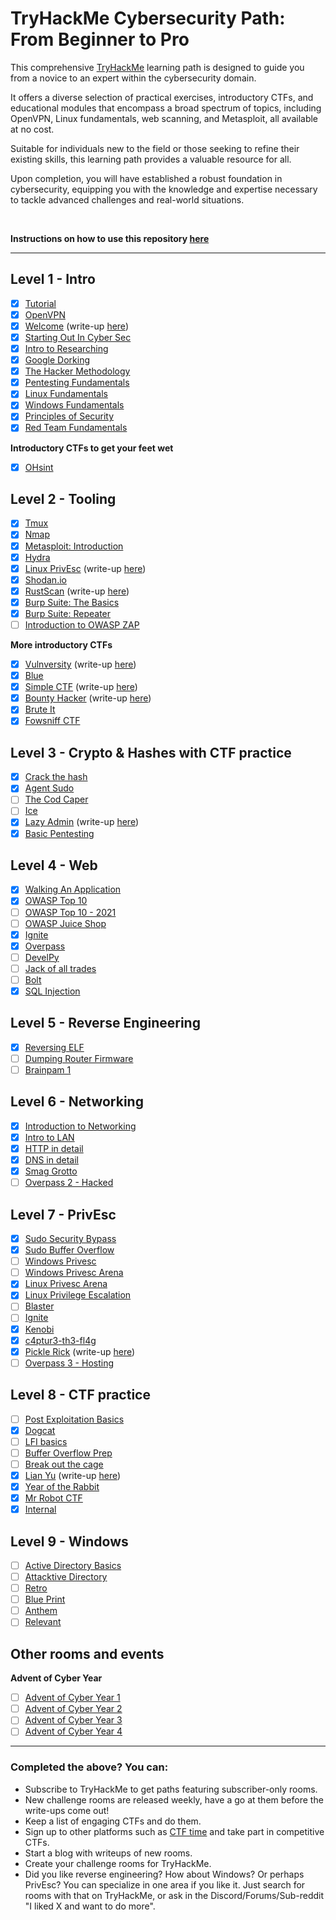 # TryHackMe Cybersecurity Path: From Beginner to Pro

This comprehensive [TryHackMe](https://tryhackme.com) learning path is designed to guide you from a novice to an expert within the cybersecurity domain. 

It offers a diverse selection of practical exercises, introductory CTFs, and educational modules that encompass a broad spectrum of topics, including OpenVPN, Linux fundamentals, web scanning, and Metasploit, all available at no cost.

Suitable for individuals new to the field or those seeking to refine their existing skills, this learning path provides a valuable resource for all.

Upon completion, you will have established a robust foundation in cybersecurity, equipping you with the knowledge and expertise necessary to tackle advanced challenges and real-world situations.

<br>

**Instructions on how to use this repository [here](/INSTRUCTIONS.md)**

---

## Level 1 - Intro
- [x] [Tutorial](https://tryhackme.com/room/tutorial)
- [x] [OpenVPN](https://tryhackme.com/room/openvpn)
- [x] [Welcome](https://tryhackme.com/jr/welcome) (write-up [here](write-ups/level1/Welcome))
- [x] [Starting Out In Cyber Sec](https://tryhackme.com/room/startingoutincybersec)
- [x] [Intro to Researching](https://tryhackme.com/room/introtoresearch)
- [x] [Google Dorking](https://tryhackme.com/room/googledorking)
- [x] [The Hacker Methodology](https://tryhackme.com/room/hackermethodology)
- [x] [Pentesting Fundamentals](https://tryhackme.com/room/pentestingfundamentals)
- [x] [Linux Fundamentals](https://tryhackme.com/module/linux-fundamentals)
- [x] [Windows Fundamentals](https://tryhackme.com/module/windows-fundamentals)
- [x] [Principles of Security](https://tryhackme.com/room/principlesofsecurity)
- [x] [Red Team Fundamentals](https://tryhackme.com/room/redteamfundamentals)
<!-- - [x] [Crash Course Pentesting](https://tryhackme.com/room/ccpentesting) / Private -->

**Introductory CTFs to get your feet wet**
- [x] [OHsint](https://tryhackme.com/room/ohsint)

## Level 2 - Tooling
- [x] [Tmux](https://tryhackme.com/room/rptmux)
- [x] [Nmap](https://tryhackme.com/room/furthernmap)
- [x] [Metasploit: Introduction](https://tryhackme.com/room/metasploitintro)
- [x] [Hydra](https://tryhackme.com/room/hydra)
- [x] [Linux PrivEsc](https://tryhackme.com/room/linuxprivesc) (write-up [here](write-ups/level2/Linux%20PrivEsc))
- [x] [Shodan.io](https://tryhackme.com/room/shodan)
- [x] [RustScan](https://tryhackme.com/room/rustscan) (write-up [here](write-ups/level2/RustScan))
- [x] [Burp Suite: The Basics](https://tryhackme.com/room/burpsuitebasics)
- [x] [Burp Suite: Repeater](https://tryhackme.com/room/burpsuiterepeater)
- [ ] [Introduction to OWASP ZAP](https://tryhackme.com/room/learnowaspzap)
<!-- - [ ] [Sublist3r](https://tryhackme.com/room/rpsublist3r) -->
<!-- - [ ] [Web Scanning](https://tryhackme.com/room/rpwebscanning) -->

**More introductory CTFs**
- [x] [Vulnversity](https://tryhackme.com/room/vulnversity) (write-up [here](write-ups/level2/Vulnversity))
- [x] [Blue](https://tryhackme.com/room/blue)
- [x] [Simple CTF](https://tryhackme.com/room/easyctf) (write-up [here](write-ups/level2/Simple%20CTF))
- [x] [Bounty Hacker](https://tryhackme.com/room/cowboyhacker) (write-up [here](write-ups/level2/Bounty%20Hacker))
- [x] [Brute It](https://tryhackme.com/room/bruteit)
- [x] [Fowsniff CTF](https://tryhackme.com/room/ctf)

## Level 3 - Crypto & Hashes with CTF practice
- [x] [Crack the hash](https://tryhackme.com/room/crackthehash)
- [x] [Agent Sudo](https://tryhackme.com/room/agentsudoctf)
- [ ] [The Cod Caper](https://tryhackme.com/room/thecodcaper)
- [ ] [Ice](https://tryhackme.com/room/ice)
- [x] [Lazy Admin](https://tryhackme.com/room/lazyadmin) (write-up [here](write-ups/level3/Lazy%20Admin))
- [x] [Basic Pentesting](https://tryhackme.com/room/basicpentestingjt)

## Level 4 - Web
- [x] [Walking An Application](https://tryhackme.com/room/walkinganapplication)
- [x] [OWASP Top 10](https://tryhackme.com/room/owasptop10)
- [ ] [OWASP Top 10 - 2021](https://tryhackme.com/room/owasptop102021)
- [ ] [OWASP Juice Shop](https://tryhackme.com/room/owaspjuiceshop)
- [x] [Ignite](https://tryhackme.com/room/ignite)
- [x] [Overpass](https://tryhackme.com/room/overpass)
- [ ] [DevelPy](https://tryhackme.com/room/bsidesgtdevelpy)
- [ ] [Jack of all trades](https://tryhackme.com/room/jackofalltrades)
- [ ] [Bolt](https://tryhackme.com/room/bolt)
- [x] [SQL Injection](https://tryhackme.com/room/sqlinjectionlm)

## Level 5 - Reverse Engineering
<!--
- [ ] [Intro to x86 64](https://tryhackme.com/room/introtox8664)
- [ ] [CC Ghidra](https://tryhackme.com/room/ccghidra)
- [ ] [CC Radare2](https://tryhackme.com/room/ccradare2)
- [ ] [CC Steganography](https://tryhackme.com/room/ccstego)
- [ ] [Reverse Engineering](https://tryhackme.com/room/reverseengineering)
-->
- [x] [Reversing ELF](https://tryhackme.com/room/reverselfiles)
- [ ] [Dumping Router Firmware](https://tryhackme.com/room/rfirmware)
- [ ] [Brainpam 1](https://tryhackme.com/room/brainpan)

## Level 6 - Networking
- [x] [Introduction to Networking](https://tryhackme.com/room/introtonetworking)
- [x] [Intro to LAN](https://tryhackme.com/room/introtolan)
- [x] [HTTP in detail](https://tryhackme.com/room/httpindetail)
- [x] [DNS in detail](https://tryhackme.com/room/dnsindetail)
- [x] [Smag Grotto](https://tryhackme.com/room/smaggrotto)
- [ ] [Overpass 2 - Hacked](https://tryhackme.com/room/overpass2hacked)

## Level 7 - PrivEsc
- [x] [Sudo Security Bypass](https://tryhackme.com/room/sudovulnsbypass)
- [x] [Sudo Buffer Overflow](https://tryhackme.com/room/sudovulnsbof)
- [ ] [Windows Privesc](https://tryhackme.com/room/windows10privesc)
- [ ] [Windows Privesc Arena](https://tryhackme.com/room/windowsprivescarena)
- [x] [Linux Privesc Arena](https://tryhackme.com/room/linuxprivescarena)
- [x] [Linux Privilege Escalation](https://tryhackme.com/room/linprivesc)
- [ ] [Blaster](https://tryhackme.com/room/blaster)
- [ ] [Ignite](https://tryhackme.com/room/ignite)
- [x] [Kenobi](https://tryhackme.com/room/kenobi)
- [x] [c4ptur3-th3-fl4g](https://tryhackme.com/room/c4ptur3th3fl4g)
- [x] [Pickle Rick](https://tryhackme.com/room/picklerick) (write-up [here](write-ups/level7/Pickle%20Rick))
- [ ] [Overpass 3 - Hosting](https://tryhackme.com/room/overpass3hosting)

## Level 8 - CTF practice
- [ ] [Post Exploitation Basics](https://tryhackme.com/room/postexploit)
- [x] [Dogcat](https://tryhackme.com/room/dogcat)
- [ ] [LFI basics](https://tryhackme.com/room/lfibasics)
- [ ] [Buffer Overflow Prep](https://tryhackme.com/room/bufferoverflowprep)
- [ ] [Break out the cage](https://tryhackme.com/room/breakoutthecage1)
- [x] [Lian Yu](https://tryhackme.com/room/lianyu) (write-up [here](write-ups/level8/Lian%20Yu))
- [x] [Year of the Rabbit](https://tryhackme.com/room/yearoftherabbit)
- [x] [Mr Robot CTF](https://tryhackme.com/room/mrrobot)
- [x] [Internal](https://tryhackme.com/room/internal)

## Level 9 - Windows
- [ ] [Active Directory Basics](https://tryhackme.com/room/winadbasics)
- [ ] [Attacktive Directory](https://tryhackme.com/room/attacktivedirectory)
- [ ] [Retro](https://tryhackme.com/room/retro)
- [ ] [Blue Print](https://tryhackme.com/room/blueprint)
- [ ] [Anthem](https://tryhackme.com/room/anthem)
- [ ] [Relevant](https://tryhackme.com/room/relevant)

## Other rooms and events

**Advent of Cyber Year**
- [ ] [Advent of Cyber Year 1](https://tryhackme.com/room/25daysofchristmas)
- [ ] [Advent of Cyber Year 2](https://tryhackme.com/room/adventofcyber2)
- [ ] [Advent of Cyber Year 3](https://tryhackme.com/room/adventofcyber3)
- [ ] [Advent of Cyber Year 4](https://tryhackme.com/room/adventofcyber4)

---

### Completed the above? You can:
- Subscribe to TryHackMe to get paths featuring subscriber-only rooms.
- New challenge rooms are released weekly, have a go at them before the write-ups come out!
- Keep a list of engaging CTFs and do them.
- Sign up to other platforms such as [CTF time](https://ctftime.org/) and take part in competitive CTFs.
- Start a blog with writeups of new rooms.
- Create your challenge rooms for TryHackMe.
- Did you like reverse engineering? How about Windows? Or perhaps PrivEsc? You can specialize in one area if you like it. Just search for rooms with that on TryHackMe, or ask in the Discord/Forums/Sub-reddit "I liked X and want to do more".
